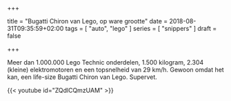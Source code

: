 +++

title = "Bugatti Chiron van Lego, op ware grootte"
date = 2018-08-31T09:35:59+02:00 
tags = [ "auto", "lego" ] 
series = [ "snippers" ] 
draft = false

+++

Meer dan 1.000.000 Lego Technic onderdelen, 1.500 kilogram, 2.304 (kleine) elektromotoren en een topsnelheid van 29 km/h. Gewoon omdat het kan, een life-size Bugatti Chiron van Lego. Supervet.

{{< youtube id="ZQdlCQmzUAM" >}}